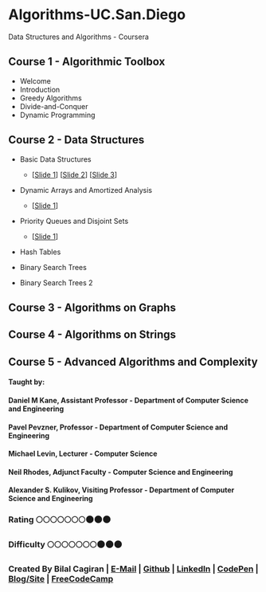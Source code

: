 # Algorithms-UC.San.Diego
Data Structures and Algorithms - Coursera

## Course 1 - Algorithmic Toolbox
* Welcome
* Introduction
* Greedy Algorithms
* Divide-and-Conquer
* Dynamic Programming

## Course 2 - Data Structures
* Basic Data Structures
  * [[Slide 1](https://d3c33hcgiwev3.cloudfront.net/_52e80f34296ebf21912ca201cabebef8_05_1_arrays_and_lists.pdf?Expires=1493942400&Signature=PQ2S3TECMcz5kl~NW2or44fR9ZxeCs3B5YrLNhKyuH8Od7JSlDXLt47FPMyElKmbQz-poCZBBCdMRtz0qXnLx2uXeLbboxRbKVNS-5hgvUbb1XdIqFN3s27jSBBRC--Py3-~R5MakZUU66zV1NV7KGCA5eA4IggvXvr6ZKemaso_&Key-Pair-Id=APKAJLTNE6QMUY6HBC5A)] 
  [[Slide 2](https://d3c33hcgiwev3.cloudfront.net/_23f20ae4318b470bbdc01b2cc9b193c4_05_2_stacks_and_queues.pdf?Expires=1493942400&Signature=E~0QcXyi5UcT53W6nNnYUEj1~NOv4joVVjwlMwYnBIkzWPsppizWkIdCX5rPWCHsTH53WiEihJWnXt3goh31tFXBmUPkzP9zNtZbL8yWJH7vBA1JDOKcYKTfOb52U1vtCKH8f7mk-m9vxfvqIN1iBPwqW4bcBhq6Bgj4U-2YcYI_&Key-Pair-Id=APKAJLTNE6QMUY6HBC5A)] 
  [[Slide 3](https://d3c33hcgiwev3.cloudfront.net/_bd63e90c34461825e4308eada52801d1_05_3_trees.pdf?Expires=1493942400&Signature=aKELgrIdnLkkn44m6z1eoiMTKsIskaxhIK~BzyTSuTQsC59hDmydQIMwfVAm1VJCIQ0Zu43Ag17-FVBP24jXe9aI2oS2LAqm7gqd1ZHITZ-H6wBoz4LkdwCt2z~OO2Ji6Wkoc0guz57pQESLkEAVt47LGytXEEuvh7OH1lN0Djg_&Key-Pair-Id=APKAJLTNE6QMUY6HBC5A)]
  
* Dynamic Arrays and Amortized Analysis
  * [[Slide 1](https://d3c33hcgiwev3.cloudfront.net/_72d29db2f2280185e66f0a77ada6d61f_05_4_dynamic_arrays_and_amortized_analysis.pdf?Expires=1494115200&Signature=XYqj4qBotjHN7vKk5JFjmsZtqL9cK4bDNbpeatRKyLw0T0Ca4q22-LVj0T0FePdpjNSVtqQbIfoBGozAQTMxcO0K0f6xuPnY09hXnkX~W6SshZcabMbPMjMkUczuxlW8JypA2LOn3SFv3KZ1kraj1qV9mtVDji3VfjvaWRe5dKQ_&Key-Pair-Id=APKAJLTNE6QMUY6HBC5A)] 
  
* Priority Queues and Disjoint Sets
  * [[Slide 1](https://d3c33hcgiwev3.cloudfront.net/_25e504f1689c0b7bd4306ab9c70ddf12_06_1_priority_queues_2_heaps.pdf?Expires=1494115200&Signature=JVK7zrtB2WxtOCSm4EkcAwgN7zPfHp4ShXrWgwPVgbdHdORlAY9xOtLFehxVc3NmMmzW7XPBLC55mYpGOBxa4ZSHh8Dn1JoE9cDIHyBuNR1gqK8tV8GvgIB6f83B0AZdUeBROnekNSEcFYuQrpOET53xjfnV1v-HC5sVU2eELiE_&Key-Pair-Id=APKAJLTNE6QMUY6HBC5A)] 
  
* Hash Tables
* Binary Search Trees
* Binary Search Trees 2

## Course 3 - Algorithms on Graphs
## Course 4 - Algorithms on Strings
## Course 5 - Advanced Algorithms and Complexity

#### Taught by:
#### Daniel M Kane, Assistant Professor - Department of Computer Science and Engineering
#### Pavel Pevzner, Professor - Department of Computer Science and Engineering 
#### Michael Levin, Lecturer - Computer Science
#### Neil Rhodes, Adjunct Faculty - Computer Science and Engineering
#### Alexander S. Kulikov, Visiting Professor - Department of Computer Science and Engineering

### Rating :full_moon::full_moon::full_moon::full_moon::full_moon::full_moon::full_moon::new_moon::new_moon::new_moon:
### Difficulty :full_moon::full_moon::full_moon::full_moon::full_moon::full_moon::full_moon::new_moon::new_moon::new_moon:

### Created By Bilal Cagiran | [E-Mail](mailto:bcagiran@hotmail.com) | [Github](https://github.com/extwiii/) | [LinkedIn](https://linkedin.com/in/bilalcagiran) | [CodePen](http://codepen.io/extwiii/) | [Blog/Site](http://bilalcagiran.com) | [FreeCodeCamp](https://www.freecodecamp.com/extwiii) 
